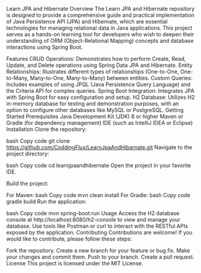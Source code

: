 Learn JPA and Hibernate
Overview
The Learn JPA and Hibernate repository is designed to provide a comprehensive guide and practical implementation of Java Persistence API (JPA) and Hibernate, which are essential technologies for managing relational data in Java applications. This project serves as a hands-on learning tool for developers who wish to deepen their understanding of ORM (Object-Relational Mapping) concepts and database interactions using Spring Boot.

Features
CRUD Operations: Demonstrates how to perform Create, Read, Update, and Delete operations using Spring Data JPA and Hibernate.
Entity Relationships: Illustrates different types of relationships (One-to-One, One-to-Many, Many-to-One, Many-to-Many) between entities.
Custom Queries: Includes examples of using JPQL (Java Persistence Query Language) and the Criteria API for complex queries.
Spring Boot Integration: Integrates JPA with Spring Boot for easy configuration and setup.
H2 Database: Utilizes H2 in-memory database for testing and demonstration purposes, with an option to configure other databases like MySQL or PostgreSQL.
Getting Started
Prerequisites
Java Development Kit (JDK) 8 or higher
Maven or Gradle (for dependency management)
IDE (such as IntelliJ IDEA or Eclipse)
Installation
Clone the repository:

bash
Copy code
git clone https://github.com/CoddingFlux/LearnJpaAndHibarnate.git
Navigate to the project directory:

bash
Copy code
cd learnjpaandhibernate
Open the project in your favorite IDE.

Build the project:

For Maven:
bash
Copy code
mvn clean install
For Gradle:
bash
Copy code
gradle build
Run the application:

bash
Copy code
mvn spring-boot:run
Usage
Access the H2 database console at http://localhost:8080/h2-console to view and manage your database.
Use tools like Postman or curl to interact with the RESTful APIs exposed by the application.
Contributing
Contributions are welcome! If you would like to contribute, please follow these steps:

Fork the repository.
Create a new branch for your feature or bug fix.
Make your changes and commit them.
Push to your branch.
Create a pull request.
License
This project is licensed under the MIT License.
